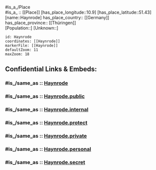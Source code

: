 ﻿---
confidential: public
isDeleted: false
location:
- 51.43
- 10.9
mapmarker: city
mapzoom:
- 7
- 12
SpocWebEntityId: 30820
tags:
- geo/City
type: City
---

#is_a_/Place  
#is_a_ :: [[Place]] 
[has_place_longitude::10.9] 
[has_place_latitude::51.43] 
[name::Haynrode] 
has_place_country:: [[Germany]]  
has_place_province:: [[Thüringen]]  
[Population::] 
[Unknown::] 


```leaflet
id: Haynrode
coordinates: [[Haynrode]] 
markerFile: [[Haynrode]] 
defaultZoom: 11 
maxZoom: 18
```


## Confidential Links & Embeds: 

### #is_/same_as :: [Haynrode](/_Standards/Earth/Continent/Europe/Europe~Central/Germany/Germany~East/Thüringen/counties~TH/Nordhausen/cities~Nordhausen/Heringen_Helme/City/Haynrode.md) 

### #is_/same_as :: [Haynrode.public](/_public/Earth/Continent/Europe/Europe~Central/Germany/Germany~East/Thüringen/counties~TH/Nordhausen/cities~Nordhausen/Heringen_Helme/City/Haynrode.public.md) 

### #is_/same_as :: [Haynrode.internal](/_internal/Earth/Continent/Europe/Europe~Central/Germany/Germany~East/Thüringen/counties~TH/Nordhausen/cities~Nordhausen/Heringen_Helme/City/Haynrode.internal.md) 

### #is_/same_as :: [Haynrode.protect](/_protect/Earth/Continent/Europe/Europe~Central/Germany/Germany~East/Thüringen/counties~TH/Nordhausen/cities~Nordhausen/Heringen_Helme/City/Haynrode.protect.md) 

### #is_/same_as :: [Haynrode.private](/_private/Earth/Continent/Europe/Europe~Central/Germany/Germany~East/Thüringen/counties~TH/Nordhausen/cities~Nordhausen/Heringen_Helme/City/Haynrode.private.md) 

### #is_/same_as :: [Haynrode.personal](/_personal/Earth/Continent/Europe/Europe~Central/Germany/Germany~East/Thüringen/counties~TH/Nordhausen/cities~Nordhausen/Heringen_Helme/City/Haynrode.personal.md) 

### #is_/same_as :: [Haynrode.secret](/_secret/Earth/Continent/Europe/Europe~Central/Germany/Germany~East/Thüringen/counties~TH/Nordhausen/cities~Nordhausen/Heringen_Helme/City/Haynrode.secret.md)

